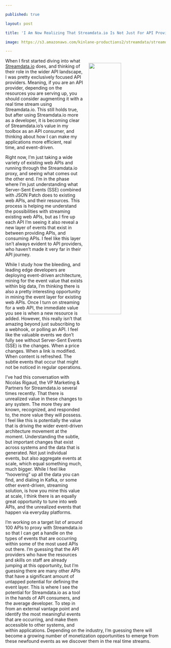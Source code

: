 ---
published: true
layout: post
title: 'I Am Now Realizing That Streamdata.io Is Not Just For API Providers'
image: https://s3.amazonaws.com/kinlane-productions2/streamdata/streamdata-push.png
---

<p><a href="https://streamdata.io"><img src="https://s3.amazonaws.com/kinlane-productions2/streamdata/streamdata-push.png" align="right" width="45%" style="padding: 15px;" /></a>
<p>When I first started diving into what <a href="https://streamdata.io">Streamdata.io</a> does, and thinking of their role in the wider API landscape, I was pretty exclusively focused API providers. Meaning, if you are an API provider, depending on the resources you are serving up, you should consider augmenting it with a real time stream using Streamdata.io. This still holds true, but after using Streamdata.io more as a developer, it is becoming clear of Streamdata.io’s value in my toolbox as an API consumer, and thinking about how I can make my applications more efficient, real time, and event-driven.

<p>Right now, I’m just taking a wide variety of existing web APIs and running through the Streamdata.io proxy, and seeing what comes out the other end. I’m in the phase where I’m just understanding what Server-Sent Events (SSE) combined with JSON Patch does to existing web APIs, and their resources. This process is helping me understand the possibilities with streaming existing web APIs, but as I fire up each API I’m seeing it also reveal a new layer of events that exist in between providing APIs, and consuming APIs. I feel like this layer isn’t always evident to API providers, who haven’t made it very far in their API journey.

<p>While I study how the bleeding, and leading edge developers are deploying event-driven architecture, mining for the event value that exists within big data, I’m thinking there is also a pretty interesting opportunity in mining the event layer for existing web APIs. Once I turn on streaming for a web API, the immediate value you see is when a new resource is added. However, this really isn’t that amazing beyond just subscribing to a webhook, or polling an API. I feel like the valuable events we don’t fully see without Server-Sent Events (SSE) is the changes. When a price changes. When a link is modified. When content is refreshed. The subtle events that occur that might not be noticed in regular operations.

<p>I’ve had this conversation with Nicolas Rigaud, the VP Marketing &amp; Partners for Streamdata.io several times recently. That there is unrealized value in these changes to any system. The more they are known, recognized, and responded to, the more value they will possess. I feel like this is potentially the value that is driving the wider event-driven architecture movement at the moment. Understanding the subtle, but important changes that exist across systems and the data that is generated. Not just individual events, but also aggregate events at scale, which equal something much, much bigger. While I feel like “hoovering” up all the data you can find, and dialing in Kafka, or some other event-driven, streaming solution, is how you mine this value at scale, I think there is an equally great opportunity to tune into web APIs, and the unrealized events that happen via everyday platforms.

<p>I’m working on a target list of around 100 APIs to proxy with Streamdata.io so that I can get a handle on the types of events that are occurring within some of the most used APIs out there. I’m guessing that the API providers who have the resources and skills on staff are already jumping at this opportunity, but I’m guessing there are many other APIs that have a significant amount of untapped potential for defining the event layer. This is where I see the potential for Streamdata.io as a tool in the hands of API consumers, and the average developer. To step in from an external vantage point and identify the most meaningful events that are occurring, and make them accessible to other systems, and within applications. Depending on the industry, I’m guessing there will become a growing number of monetization opportunities to emerge from these newfound events as we discover them in the real time streams.


